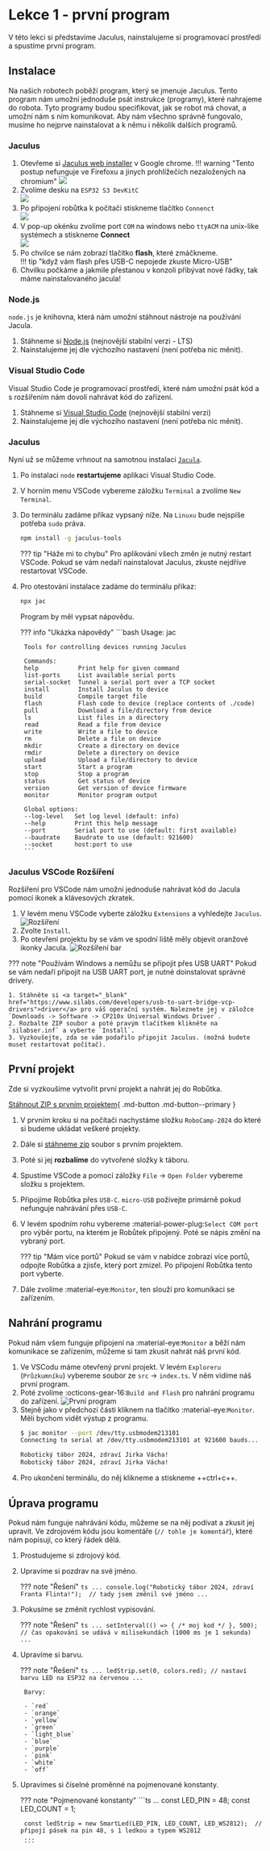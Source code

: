 # Lekce 1 - první program

V této lekci si představíme Jaculus, nainstalujeme si programovací prostředí a spustíme první program.

## Instalace

Na našich robotech poběží program, který se jmenuje Jaculus.
Tento program nám umožní jednoduše psát instrukce (programy), které nahrajeme do robota.
Tyto programy budou specifikovat, jak se robot má chovat, a umožní nám s ním komunikovat.
Aby nám všechno správně fungovalo, musíme ho nejprve nainstalovat a k němu i několik dalších programů.

### Jaculus

1. Otevřeme si [Jaculus web installer](https://cubicap.github.io/Jaculus-web-installer/) v Google chrome.
!!! warning "Tento postup nefunguje ve Firefoxu a jinych prohlížečích nezaložených na chromium"
![](assets/JacWebInstall1.png)<br>
2. Zvolíme desku na `ESP32 S3 DevKitC`<br>
![](assets/JacWebInstall2.png)<br>
3. Po připojení robůtka k počítači stiskneme tlačítko `Connenct`<br>
![](assets/JacWebInstall3.png)<br>
4. V pop-up okénku zvolíme port `COM` na windows nebo `ttyACM` na unix-like systémech a stiskneme **Connect**<br>
![](assets/JacWebInstall4.png)<br>
5. Po chvilce se nám zobrazí tlačítko **flash**, které zmáčkneme.<br>
!!! tip "když vám flash přes USB-C nepojede zkuste Micro-USB"
6. Chvilku počkáme a jakmile přestanou v konzoli přibývat nové řádky, tak máme nainstalovaného jacula!


### Node.js

`node.js` je knihovna, která nám umožní stáhnout nástroje na používání Jacula.

1. Stáhneme si [Node.js](https://nodejs.org/en/download) (nejnovější stabilní verzi - LTS)
2. Nainstalujeme jej dle výchozího nastavení (není potřeba nic měnit).

### Visual Studio Code

Visual Studio Code je programovací prostředí, které nám umožní psát kód a s rozšířením nám dovolí nahrávat kód do zařízení.

1. Stáhneme si [Visual Studio Code](https://code.visualstudio.com/download) (nejnovější stabilní verzi)
2. Nainstalujeme jej dle výchozího nastavení (není potřeba nic měnit).

### Jaculus

Nyní už se můžeme vrhnout na samotnou instalaci [`Jacula`](https://jaculus.org/getting-started/).

1. Po instalaci `node` **restartujeme** aplikaci Visual Studio Code.
2. V horním menu VSCode vybereme záložku `Terminal` a zvolíme `New Terminal`.
3. Do terminálu zadáme příkaz vypsaný níže. Na `Linuxu` bude nejspíše potřeba `sudo` práva.

	```bash
	npm install -g jaculus-tools
	```

	??? tip "Háže mi to chybu"
		Pro aplikování všech změn je nutný restart VSCode. Pokud se vám nedaří nainstalovat Jaculus, zkuste nejdříve restartovat VSCode.

4. Pro otestování instalace zadáme do terminálu příkaz:

	```bash
	npx jac
	```

	Program by měl vypsat nápovědu.

	??? info "Ukázka nápovědy"
		```bash
		Usage: jac <command>

		Tools for controlling devices running Jaculus

		Commands:
		help           Print help for given command
		list-ports     List available serial ports
		serial-socket  Tunnel a serial port over a TCP socket
		install        Install Jaculus to device
		build          Compile target file
		flash          Flash code to device (replace contents of ./code)
		pull           Download a file/directory from device
		ls             List files in a directory
		read           Read a file from device
		write          Write a file to device
		rm             Delete a file on device
		mkdir          Create a directory on device
		rmdir          Delete a directory on device
		upload         Upload a file/directory to device
		start          Start a program
		stop           Stop a program
		status         Get status of device
		version        Get version of device firmware
		monitor        Monitor program output

		Global options:
		--log-level   Set log level (default: info)
		--help        Print this help message
		--port        Serial port to use (default: first available)
		--baudrate    Baudrate to use (default: 921600)
		--socket      host:port to use
		```



### Jaculus VSCode Rozšíření

Rozšíření pro VSCode nám umožní jednoduše nahrávat kód do Jacula pomocí ikonek a klávesových zkratek.

1. V levém menu VSCode vyberte záložku `Extensions` a vyhledejte `Jaculus`.
	![Rozšíření](./assets/extension.png)
2. Zvolte `Install`.
3. Po otevření projektu by se vám ve spodní liště měly objevit oranžové ikonky Jacula.
   	![Rozšíření bar](./assets/bar.png)

??? note "Používám Windows a nemůžu se připojit přes USB UART"
	Pokud se vám nedaří připojit na USB UART port, je nutné doinstalovat správné drivery.

	1. Stáhněte si <a target="_blank" href="https://www.silabs.com/developers/usb-to-uart-bridge-vcp-drivers">driver</a> pro váš operační systém. Naleznete jej v záložce `Downloads -> Software -> CP210x Universal Windows Driver`.
	2. Rozbalte ZIP soubor a poté pravým tlačítkem klikněte na `silabser.inf` a vyberte `Install`.
	3. Vyzkoušejte, zda se vám podařilo připojit Jaculus. (možná budete muset restartovat počítač).


## První projekt

Zde si vyzkoušíme vytvořit první projekt a nahrát jej do Robůtka.

[Stáhnout ZIP s prvním projektem](./example1.zip){ .md-button .md-button--primary }


1. V prvním kroku si na počítači nachystáme složku `RoboCamp-2024` do které si budeme ukládat veškeré projekty.
2. Dále si [stáhneme zip](./example1.zip) soubor s prvním projektem.
3. Poté si jej **rozbalíme** do vytvořené složky k táboru.
4. Spustíme VSCode a pomocí záložky `File` -> `Open Folder` vybereme složku s projektem.
5. Připojíme Robůtka přes `USB-C`. `micro-USB` požívejte primárně pokud nefunguje nahrávání přes `USB-C`.
6. V levém spodním rohu vybereme :material-power-plug:`Select COM port` pro výběr portu, na kterém je Robůtek připojený. Poté se nápis změní na vybraný port.

	??? tip "Mám více portů"
		Pokud se vám v nabídce zobrazí více portů, odpojte Robůtka a zjisťe, který port zmizel. Po připojení Robůtka tento port vyberte.
7. Dále zvolíme :material-eye:`Monitor`, ten slouží pro komunikaci se zařízením.

## Nahrání programu

Pokud nám všem funguje připojení na :material-eye:`Monitor` a běží nám komunikace se zařízením, můžeme si tam zkusit nahrát náš první kód.

1. Ve VSCodu máme otevřený první projekt. V levém `Exploreru` (`Průzkumníku`) vybereme soubor ze  `src` -> `index.ts`. V něm vidíme náš první program.
2. Poté zvolíme :octicons-gear-16:`Build and Flash` pro nahrání programu do zařízení.
	![První program](./assets/first-code.png)
3. Stejně jako v předchozí části kliknem na tlačítko :material-eye:`Monitor`. Měli bychom vidět výstup z programu.
	```bash
	$ jac monitor --port /dev/tty.usbmodem213101
	Connecting to serial at /dev/tty.usbmodem213101 at 921600 bauds... Connected.

	Robotický tábor 2024, zdraví Jirka Vácha!
	Robotický tábor 2024, zdraví Jirka Vácha!
	```
4. Pro ukončení terminálu, do něj klikneme a stiskneme ++ctrl+c++.
## Úprava programu

Pokud nám funguje nahrávání kódu, můžeme se na něj podívat a zkusit jej upravit.
Ve zdrojovém kódu jsou komentáře (`// tohle je komentář`), které nám popisují, co který řádek dělá.

1. Prostudujeme si zdrojový kód.
2. Upravíme si pozdrav na své jméno.

	??? note "Řešení"
		```ts
		...
		console.log("Robotický tábor 2024, zdraví Franta Flinta!");  // tady jsem změnil své jméno
		...
		```

3. Pokusíme se změnit rychlost vypisování.

	??? note "Řešení"
		```ts
		...
		setInterval(() => { /* moj kod */ }, 500); // čas opakování se udává v milisekundách (1000 ms je 1 sekunda)
		...
		```

4. Upravíme si barvu.

	??? note "Řešení"
		```ts
		...
		ledStrip.set(0, colors.red); // nastaví barvu LED na ESP32 na červenou
		...
		```

		Barvy:

		- `red`
		- `orange`
		- `yellow`
		- `green`
		- `light_blue`
		- `blue`
		- `purple`
		- `pink`
		- `white`
		- `off`

5. Upravímes si číselné proměnné na pojmenované konstanty.

	??? note "Pojmenované konstanty"
		```ts
		...
		const LED_PIN = 48;
		const LED_COUNT = 1;

		const ledStrip = new SmartLed(LED_PIN, LED_COUNT, LED_WS2812);  // připojí pásek na pin 48, s 1 ledkou a typem WS2812
		...
		```
